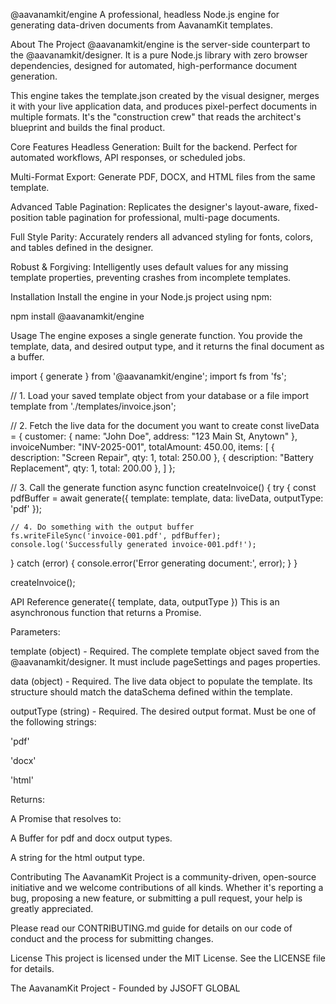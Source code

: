 @aavanamkit/engine
A professional, headless Node.js engine for generating data-driven documents from AavanamKit templates.

About The Project
@aavanamkit/engine is the server-side counterpart to the @aavanamkit/designer. It is a pure Node.js library with zero browser dependencies, designed for automated, high-performance document generation.

This engine takes the template.json created by the visual designer, merges it with your live application data, and produces pixel-perfect documents in multiple formats. It's the "construction crew" that reads the architect's blueprint and builds the final product.

Core Features
Headless Generation: Built for the backend. Perfect for automated workflows, API responses, or scheduled jobs.

Multi-Format Export: Generate PDF, DOCX, and HTML files from the same template.

Advanced Table Pagination: Replicates the designer's layout-aware, fixed-position table pagination for professional, multi-page documents.

Full Style Parity: Accurately renders all advanced styling for fonts, colors, and tables defined in the designer.

Robust & Forgiving: Intelligently uses default values for any missing template properties, preventing crashes from incomplete templates.

Installation
Install the engine in your Node.js project using npm:

npm install @aavanamkit/engine

Usage
The engine exposes a single generate function. You provide the template, data, and desired output type, and it returns the final document as a buffer.

import { generate } from '@aavanamkit/engine';
import fs from 'fs';

// 1. Load your saved template object from your database or a file
import template from './templates/invoice.json';

// 2. Fetch the live data for the document you want to create
const liveData = {
  customer: { name: "John Doe", address: "123 Main St, Anytown" },
  invoiceNumber: "INV-2025-001",
  totalAmount: 450.00,
  items: [
    { description: "Screen Repair", qty: 1, total: 250.00 },
    { description: "Battery Replacement", qty: 1, total: 200.00 },
  ]
};

// 3. Call the generate function
async function createInvoice() {
  try {
    const pdfBuffer = await generate({
      template: template,
      data: liveData,
      outputType: 'pdf' 
    });

    // 4. Do something with the output buffer
    fs.writeFileSync('invoice-001.pdf', pdfBuffer);
    console.log('Successfully generated invoice-001.pdf!');

  } catch (error) {
    console.error('Error generating document:', error);
  }
}

createInvoice();

API Reference
generate({ template, data, outputType })
This is an asynchronous function that returns a Promise.

Parameters:

template (object) - Required. The complete template object saved from the @aavanamkit/designer. It must include pageSettings and pages properties.

data (object) - Required. The live data object to populate the template. Its structure should match the dataSchema defined within the template.

outputType (string) - Required. The desired output format. Must be one of the following strings:

'pdf'

'docx'

'html'

Returns:

A Promise that resolves to:

A Buffer for pdf and docx output types.

A string for the html output type.

Contributing
The AavanamKit Project is a community-driven, open-source initiative and we welcome contributions of all kinds. Whether it's reporting a bug, proposing a new feature, or submitting a pull request, your help is greatly appreciated.

Please read our CONTRIBUTING.md guide for details on our code of conduct and the process for submitting changes.

License
This project is licensed under the MIT License. See the LICENSE file for details.

The AavanamKit Project - Founded by JJSOFT GLOBAL
